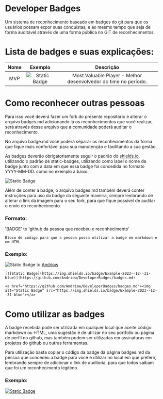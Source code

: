 # Developer Badges
Um sistema de reconhecimento baseado em badges do git para que os usuários possam expor suas conquistas, e ao mesmo tempo que seja de forma auditável através de uma forma pública no GIT de reconhecimentos. 

# Lista de badges e suas explicações:
Nome | Exemplo | Descrição
:---:|:-------:|:--------:
MVP | ![Static Badge](https://img.shields.io/badge/MVP-2023--12--31-blue) | Most Valuable Player - Melhor desenvolvedor do time no período.

# Como reconhecer outras pessoas
Para isso você deverá fazer um fork do presente repositório e alterar o arquivo badges.md adicionando lá os reconhecimentos que você realizar, será através desse arquivo que a comunidade poderá auditar o reconhecimento. 

No arquivo badge.md você poderá separar os reconhecimentos da forma que fique mais confortável para sua manutenção e facilitando a sua gestão. 

As badges deverão obrigatoriamente seguir o padrão do [shields.io](https://shields.io/badges/static-badge), utilizando o padrão de static-badges, utilizando como label o nome da badge junto com a data em que essa badge foi concedida no formato YYYY-MM-DD. como no exemplo a baixo:

![Static Badge](https://img.shields.io/badge/Example-2023--12--31-blue)

Além de conter a badge, o arquivo badges.md também deverá conter instruções para uso da badge da seguinte maneira, sempre lembrando de alterar o link da imagem para o seu fork, para que fique possível de auditar o envio do reconhecimento.

### Formato:
'BADGE' to 'github da pessoa que recebeu o reconhecimento'
````
Bloco de código para que a pessoa possa utilizar a badge em markdown e em HTML
````

### Exemplo: 
![Static Badge](https://img.shields.io/badge/Example-2023--12--31-blue) to [Andriow](https://github.com/Andriow) 
````
[![Static Badge](https://img.shields.io/badge/Example-2023--12--31-blue)](https://github.com/Andriow/DeveloperBadges/badges.md)

<a href='https://github.com/Andriow/DeveloperBadges/badges.md'><img alt="Static Badge" src="https://img.shields.io/badge/Example-2023--12--31-blue"></a>
````
# Como utilizar as badges
A badge recebida pode ser utilizada em qualquer local que aceite código markdown ou HTML, uma sugestão é de utilizar no seu portfolio ou página de perfil no github, mas também podem ser utilizadas em assinaturas em projetos do github ou outras ferramentas.

Para utilização basta copiar o código da badge da página badges.md da pessoa que concedeu a badge para você e utilizar no local em que preferir, lembrando sempre de adicionar o link de auditoria, para que todos saibam que foi um reconhecimento legítimo.

### Exemplo: 
[![Static Badge](https://img.shields.io/badge/Example-2023--12--31-blue)](https://github.com/Andriow/DeveloperBadges/badges.md)
